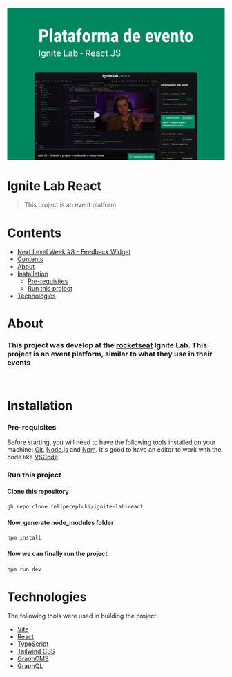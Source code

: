 ![Banner](./.github/Capa.png)

# Ignite Lab React 
> This project is an event platform
&nbsp;
# Contents
- [Next Level Week #8 - Feedback Widget](#next-level-week-8---feedback-widget)
- [Contents](#contents)
- [About](#about)
- [Installation](#installation)
    - [Pre-requisites](#pre-requisites)
    - [Run this project](#run-this-project)
- [Technologies](#technologies)

# About
### This project was develop at the [rocketseat](https://www.rocketseat.com.br/) Ignite Lab. This project is an event platform, similar to what they use in their events
&nbsp;

# Installation
### Pre-requisites

Before starting, you will need to have the following tools installed on your machine: [Git](https://git-scm.com), [Node.js](https://nodejs.org/en/) and [Npm](https://www.npmjs.com/). It's good to have an editor to work with the code like [VSCode](https://code.visualstudio.com/).

### Run this project 
#### Clone this repository
```bash
gh repo clone felipecepluki/ignite-lab-react
```
#### Now, generate node_modules folder

```bash
npm install
```

#### Now we can finally run the project
```bash
npm run dev
```

# Technologies
The following tools were used in building the project:
- [Vite](https://vitejs.dev/)
- [React](https://pt-br.reactjs.org/)
- [TypeScript](https://www.typescriptlang.org/)
- [Tailwind CSS](https://tailwindcss.com/)
- [GraphCMS](https://graphcms.com/)
- [GraphQL](https://graphql.org/)
